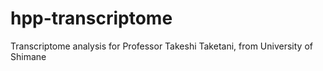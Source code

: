 # hpp-transcriptome
Transcriptome analysis for Professor Takeshi Taketani, from University of Shimane
